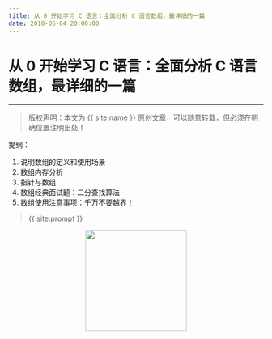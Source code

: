 ```yaml
---
title: 从 0 开始学习 C 语言：全面分析 C 语言数组，最详细的一篇
date: 2018-06-04 20:00:00
---
```

# 从 0 开始学习 C 语言：全面分析 C 语言数组，最详细的一篇
***
> 版权声明：本文为 {{ site.name }} 原创文章，可以随意转载，但必须在明确位置注明出处！

提纲：
1. 说明数组的定义和使用场景
2. 数组内存分析
2. 指针与数组
4. 数组经典面试题：二分查找算法
5. 数组使用注意事项：千万不要越界！











> {{ site.prompt }}

<div  align="center">
<img src="http://cdeveloper.cn/images/wechart.jpg" width = "200" height = "200"/>
